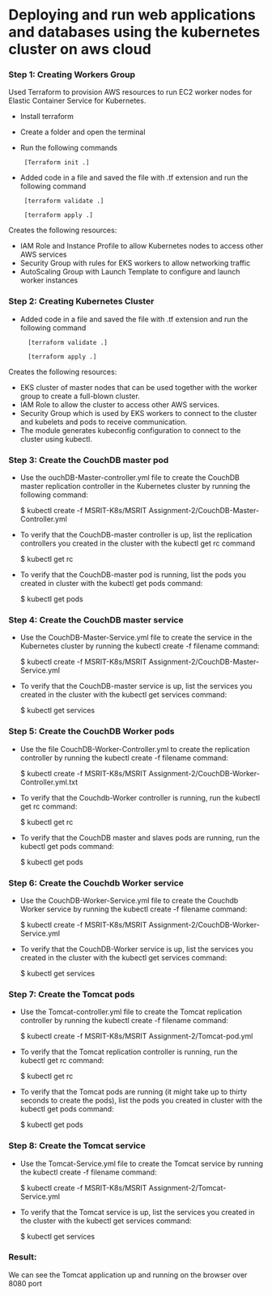 # Deploying and run web applications and databases using the kubernetes cluster on aws cloud

### Step 1: Creating Workers Group
Used Terraform to provision AWS resources to run EC2 worker nodes for Elastic Container Service for Kubernetes.

- Install terraform
- Create a folder and open the terminal
- Run the following commands
  
       [Terraform init .]
 - Added code in a file and saved the file with .tf extension and run the following command
    
        [terraform validate .]
    
        [terraform apply .]
    
Creates the following resources:

- IAM Role and Instance Profile to allow Kubernetes nodes to access other AWS services
- Security Group with rules for EKS workers to allow networking traffic
- AutoScaling Group with Launch Template to configure and launch worker instances

### Step 2: Creating Kubernetes Cluster
- Added code in a file and saved the file with .tf extension and run the following command
    
        [terraform validate .]
    
        [terraform apply .]
    
Creates the following resources:
- EKS cluster of master nodes that can be used together with the worker group to create a full-blown cluster.
- IAM Role to allow the cluster to access other AWS services.
- Security Group which is used by EKS workers to connect to the cluster and kubelets and pods to receive communication.
- The module generates kubeconfig configuration to connect to the cluster using kubectl.

### Step 3: Create the CouchDB master pod
- Use the ouchDB-Master-controller.yml file to create the CouchDB master replication controller in the Kubernetes cluster by running the following command:

   $ kubectl create -f MSRIT-K8s/MSRIT Assignment-2/CouchDB-Master-Controller.yml
   
- To verify that the CouchDB-master controller is up, list the replication controllers you created in the cluster with the kubectl get rc command

   $ kubectl get rc
   
- To verify that the CouchDB-master pod is running, list the pods you created in cluster with the kubectl get pods command:

   $ kubectl get pods
   
### Step 4: Create the CouchDB master service

- Use the CouchDB-Master-Service.yml file to create the service in the Kubernetes cluster by running the kubectl create -f filename command:

   $ kubectl create -f MSRIT-K8s/MSRIT Assignment-2/CouchDB-Master-Service.yml

- To verify that the CouchDB-master service is up, list the services you created in the cluster with the kubectl get services command:

   $ kubectl get services

### Step 5: Create the CouchDB Worker pods

- Use the file CouchDB-Worker-Controller.yml to create the replication controller by running the kubectl create -f filename command:

   $ kubectl create -f MSRIT-K8s/MSRIT Assignment-2/CouchDB-Worker-Controller.yml.txt
      
- To verify that the Couchdb-Worker controller is running, run the kubectl get rc command:

   $ kubectl get rc

- To verify that the CouchDB master and slaves pods are running, run the kubectl get pods command:

   $ kubectl get pods

### Step 6: Create the Couchdb Worker service

- Use the CouchDB-Worker-Service.yml file to create the Couchdb Worker service by running the kubectl create -f filename command:

   $ kubectl create -f MSRIT-K8s/MSRIT Assignment-2/CouchDB-Worker-Service.yml      

- To verify that the CouchDB-Worker service is up, list the services you created in the cluster with the kubectl get services command:

   $ kubectl get services

### Step 7: Create the Tomcat pods

- Use the Tomcat-controller.yml file to create the Tomcat replication controller by running the kubectl create -f filename command:

   $ kubectl create -f MSRIT-K8s/MSRIT Assignment-2/Tomcat-pod.yml

- To verify that the Tomcat replication controller is running, run the kubectl get rc command:

   $ kubectl get rc

- To verify that the Tomcat pods are running (it might take up to thirty seconds to create the pods), list the pods you created in cluster with the kubectl get pods command:

   $ kubectl get pods

### Step 8: Create the Tomcat service

- Use the Tomcat-Service.yml file to create the Tomcat service by running the kubectl create -f filename command:

   $ kubectl create -f MSRIT-K8s/MSRIT Assignment-2/Tomcat-Service.yml
        
- To verify that the Tomcat service is up, list the services you created in the cluster with the kubectl get services command:

   $ kubectl get services

### Result:
We can see the Tomcat application up and running on the browser over 8080 port
